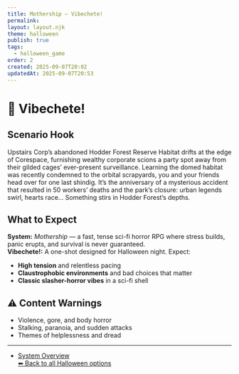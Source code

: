 ```yaml
---
title: Mothership — Vibechete!
permalink:
layout: layout.njk
theme: halloween
publish: true
tags:
  - halloween_game
order: 2
created: 2025-09-07T20:02
updatedAt: 2025-09-07T20:53
---
```


# 🔪 Vibechete!

## Scenario Hook
Upstairs Corp’s abandoned Hodder Forest Reserve Habitat drifts at the edge of Corespace, furnishing wealthy corporate scions a party spot away from their gilded cages’ ever-present surveillance.
Learning the domed habitat was recently condemned to the orbital scrapyards, you and your friends head over for one last shindig. It’s the anniversary of a mysterious accident that resulted in 50 workers’ deaths and the park’s closure: urban legends swirl, hearts race...
Something stirs in Hodder Forest’s depths.

## What to Expect
**System:** *Mothership* — a fast, tense sci-fi horror RPG where stress builds, panic erupts, and survival is never guaranteed.  
**Vibechete!:** A one-shot designed for Halloween night. Expect:  
- **High tension** and relentless pacing  
- **Claustrophobic environments** and bad choices that matter  
- **Classic slasher-horror vibes** in a sci-fi shell  

## ⚠️ Content Warnings
- Violence, gore, and body horror  
- Stalking, paranoia, and sudden attacks  
- Themes of helplessness and dread  

---
- [System Overview](/vault/campaigns/mothership%20campaign/general/summary%20of%20mothership/)   
[⬅ Back to all Halloween options](/vault/halloween/)
